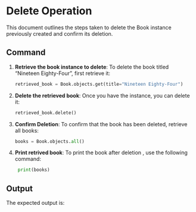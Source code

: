 # Delete Operation

This document outlines the steps taken to delete the Book instance previously created and confirm its deletion.

## Command

1. **Retrieve the book instance to delete**:
    To delete the book titled “Nineteen Eighty-Four”, first retrieve it:

    ```python
    retrieved_book = Book.objects.get(title="Nineteen Eighty-Four")
    ```

2. **Delete the retrieved book**:
    Once you have the instance, you can delete it:

    ```python
    retrieved_book.delete()
    ```

3. **Confirm Deletion**:
    To confirm that the book has been deleted, retrieve all books:

    ```python
    books = Book.objects.all()

2. **Print retrived book**:
   To print the book after deletion , use the following command:

   ```python
    print(books)
   

## Output

The expected output is:

